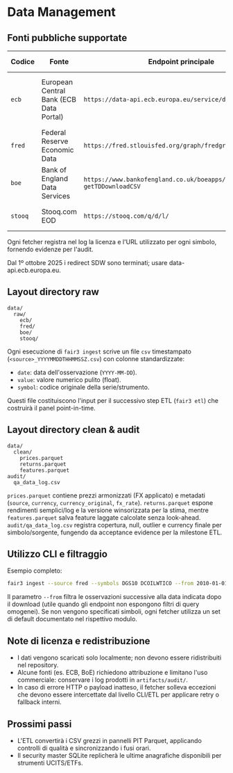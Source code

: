 # Data Management

## Fonti pubbliche supportate
| Codice | Fonte | Endpoint principale | Licenza sintetica |
| ------ | ----- | ------------------ | ----------------- |
| `ecb`  | European Central Bank (ECB Data Portal) | `https://data-api.ecb.europa.eu/service/data/EXR` | Uso conforme ai [Terms of Use ECB SDW](https://www.ecb.europa.eu/stats/ecb_statistics/governance/shared_data/en.html) |
| `fred` | Federal Reserve Economic Data | `https://fred.stlouisfed.org/graph/fredgraph.csv` | [FRED Terms of Use](https://fredhelp.stlouisfed.org/fred/terms-of-use/) |
| `boe`  | Bank of England Data Services | `https://www.bankofengland.co.uk/boeapps/database/_iadb-getTDDownloadCSV` | [BoE Data Terms](https://www.bankofengland.co.uk/terms-and-conditions) |
| `stooq` | Stooq.com EOD | `https://stooq.com/q/d/l/` | [Stooq data policy](https://stooq.com/db/en/) |

Ogni fetcher registra nel log la licenza e l'URL utilizzato per ogni simbolo, fornendo evidenze per l'audit.

Dal 1º ottobre 2025 i redirect SDW sono terminati; usare data-api.ecb.europa.eu.

## Layout directory raw
```
data/
  raw/
    ecb/
    fred/
    boe/
    stooq/
```
Ogni esecuzione di `fair3 ingest` scrive un file `csv` timestampato (`<source>_YYYYMMDDTHHMMSSZ.csv`) con colonne standardizzate:
- `date`: data dell'osservazione (`YYYY-MM-DD`).
- `value`: valore numerico pulito (float).
- `symbol`: codice originale della serie/strumento.

Questi file costituiscono l'input per il successivo step ETL (`fair3 etl`) che costruirà il panel point-in-time.

## Layout directory clean & audit
```
data/
  clean/
    prices.parquet
    returns.parquet
    features.parquet
audit/
  qa_data_log.csv
```
`prices.parquet` contiene prezzi armonizzati (FX applicato) e metadati (`source`, `currency`, `currency_original`, `fx_rate`). `returns.parquet` espone rendimenti semplici/log e la versione winsorizzata per la stima, mentre `features.parquet` salva feature laggate calcolate senza look-ahead. `audit/qa_data_log.csv` registra copertura, null, outlier e currency finale per simbolo/sorgente, fungendo da acceptance evidence per la milestone ETL.


## Utilizzo CLI e filtraggio
Esempio completo:
```bash
fair3 ingest --source fred --symbols DGS10 DCOILWTICO --from 2010-01-01
```
Il parametro `--from` filtra le osservazioni successive alla data indicata dopo il download (utile quando gli endpoint non espongono filtri di query omogenei). Se non vengono specificati simboli, ogni fetcher utilizza un set di default documentato nel rispettivo modulo.

## Note di licenza e redistribuzione
- I dati vengono scaricati solo localmente; non devono essere ridistribuiti nel repository.
- Alcune fonti (es. ECB, BoE) richiedono attribuzione e limitano l'uso commerciale: conservare i log prodotti in `artifacts/audit/`.
- In caso di errore HTTP o payload inatteso, il fetcher solleva eccezioni che devono essere intercettate dal livello CLI/ETL per applicare retry o fallback interni.

## Prossimi passi
- L'ETL convertirà i CSV grezzi in pannelli PIT Parquet, applicando controlli di qualità e sincronizzando i fusi orari.
- Il security master SQLite replicherà le ultime anagrafiche disponibili per strumenti UCITS/ETFs.
